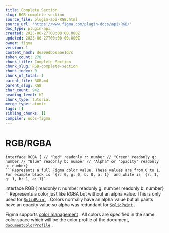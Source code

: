 ```yaml
---
title: Complete Section
slug: RGB-complete-section
source_file: plugin-api-RGB.html
source_url: 'https://www.figma.com/plugin-docs/api/RGB/'
doc_type: plugin-api
created: 2025-06-27T00:00:00.000Z
updated: 2025-06-27T00:00:00.000Z
owner: figma
version: 1
content_hash: dea0edbbeaae1d7c
token_count: 270
chunk_title: Complete Section
chunk_slug: RGB-complete-section
chunk_index: 0
chunk_of_total: 1
parent_file: RGB.md
parent_slug: RGB
char_count: 942
heading_level: h2
chunk_type: tutorial
merge_type: atomic
tags: []
sibling_chunks: []
compiler: noos-figma
---
```


# RGB/RGBA

```
interface RGBA { // "Red" readonly r: number // "Green" readonly g: number // "Blue" readonly b: number // "Alpha" or "opacity" readonly a: number}
```Represents a full Figma color value. These values are from 0 to 1. For example black is `{r: 0, g: 0, b: 0, a: 1}` and white is `{r: 1, g: 1, b: 1, a: 1}`.

```
interface RGB { readonly r: number readonly g: number readonly b: number}
```Represents a color just like RGBA but without an alpha value. This is only used for [`SolidPaint`](/plugin-docs/api/Paint/)
. Colors normally have an alpha value but all paints have an opacity value so alpha was redundant for [`SolidPaint`](/plugin-docs/api/Paint/)
.

Figma supports [color management](https://help.figma.com/hc/en-us/articles/360039825114)
. All colors are specified in the same color space which will be the color profile of the document, [`documentColorProfile`](/plugin-docs/api/DocumentNode/#documentcolorprofile)
.
